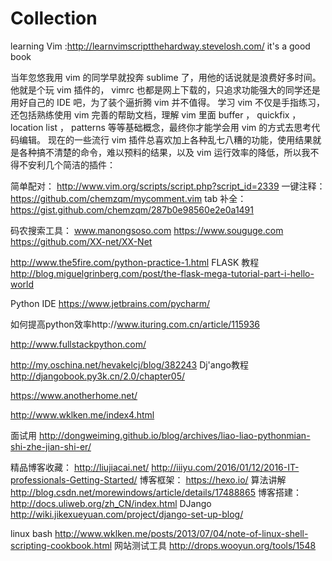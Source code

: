 # Collection
learning Vim :http://learnvimscriptthehardway.stevelosh.com/ it's a good book


当年忽悠我用 vim 的同学早就投奔 sublime 了，用他的话说就是浪费好多时间。 
他就是个玩 vim 插件的， vimrc 也都是网上下载的，只追求功能强大的同学还是用好自己的 IDE 吧，为了装个逼折腾 vim 并不值得。 
学习 vim 不仅是手指练习，还包括熟练使用 vim 完善的帮助文档，理解 vim 里面 buffer ， quickfix ， location list ， patterns 等等基础概念，最终你才能学会用 vim 的方式去思考代码编辑。 
现在的一些流行 vim 插件总喜欢加上各种乱七八糟的功能，使用结果就是各种搞不清楚的命令，难以预料的结果，以及 vim 运行效率的降低，所以我不得不安利几个简洁的插件： 

简单配对： http://www.vim.org/scripts/script.php?script_id=2339 
一键注释： https://github.com/chemzqm/mycomment.vim 
tab 补全： 
https://gist.github.com/chemzqm/287b0e98560e2e0a1491 


码农搜索工具：
www.manongsoso.com
https://www.souguge.com
https://github.com/XX-net/XX-Net

http://www.the5fire.com/python-practice-1.html
 FLASK 教程 http://blog.miguelgrinberg.com/post/the-flask-mega-tutorial-part-i-hello-world
 
 Python IDE https://www.jetbrains.com/pycharm/
 
 如何提高python效率http://www.ituring.com.cn/article/115936
 
 http://www.fullstackpython.com/
 
 http://my.oschina.net/hevakelcj/blog/382243
 Dj'ango教程
 http://djangobook.py3k.cn/2.0/chapter05/
 
 https://www.anotherhome.net/
 
 
 http://www.wklken.me/index4.html
 
 
 
 面试用
 http://dongweiming.github.io/blog/archives/liao-liao-pythonmian-shi-zhe-jian-shi-er/
 
 精品博客收藏：
 http://liujiacai.net/
 http://iiiyu.com/2016/01/12/2016-IT-professionals-Getting-Started/
 博客框架：
 https://hexo.io/
算法讲解
http://blog.csdn.net/morewindows/article/details/17488865
博客搭建：
http://docs.uliweb.org/zh_CN/index.html
DJango
http://wiki.jikexueyuan.com/project/django-set-up-blog/


linux bash
http://www.wklken.me/posts/2013/07/04/note-of-linux-shell-scripting-cookbook.html
网站测试工具
http://drops.wooyun.org/tools/1548

